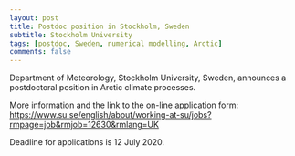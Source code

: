 ```yaml
---
layout: post
title: Postdoc position in Stockholm, Sweden
subtitle: Stockholm University
tags: [postdoc, Sweden, numerical modelling, Arctic]
comments: false
---
```

Department of Meteorology, Stockholm University, Sweden, announces a
postdoctoral position in Arctic climate processes.

More information and the link to the on-line application form:
https://www.su.se/english/about/working-at-su/jobs?rmpage=job&rmjob=12630&rmlang=UK

Deadline for applications is 12 July 2020.
